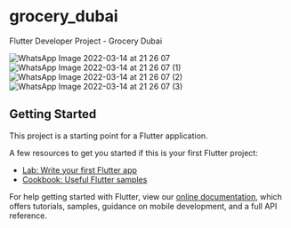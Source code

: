 # grocery_dubai

Flutter Developer  Project - Grocery Dubai

![WhatsApp Image 2022-03-14 at 21 26 07](https://user-images.githubusercontent.com/101590229/158237361-cce8f4e8-fe2b-44ee-ad55-537a86cf8402.jpeg)
![WhatsApp Image 2022-03-14 at 21 26 07 (1)](https://user-images.githubusercontent.com/101590229/158237640-ae5d86ec-b3e1-4a27-b471-4d8ee1d5682b.jpeg)
![WhatsApp Image 2022-03-14 at 21 26 07 (2)](https://user-images.githubusercontent.com/101590229/158237795-a2da0371-cfc3-44db-bd7e-6dce4536bf93.jpeg)
![WhatsApp Image 2022-03-14 at 21 26 07 (3)](https://user-images.githubusercontent.com/101590229/158237852-350766fc-3e25-4c6a-b17b-f8ffe95ea15b.jpeg)


## Getting Started

This project is a starting point for a Flutter application.

A few resources to get you started if this is your first Flutter project:

- [Lab: Write your first Flutter app](https://flutter.dev/docs/get-started/codelab)
- [Cookbook: Useful Flutter samples](https://flutter.dev/docs/cookbook)

For help getting started with Flutter, view our
[online documentation](https://flutter.dev/docs), which offers tutorials,
samples, guidance on mobile development, and a full API reference.
